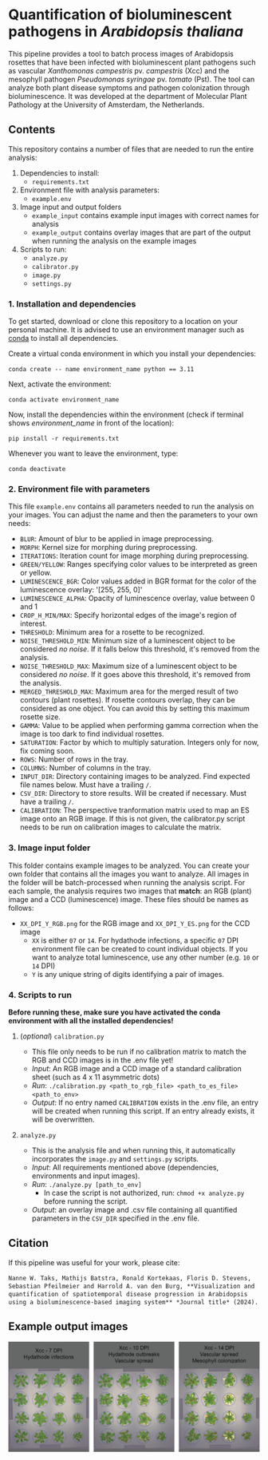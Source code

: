 # Quantification of bioluminescent pathogens in *Arabidopsis thaliana*
This pipeline provides a tool to batch process images of Arabidopsis rosettes that have been infected with bioluminescent plant pathogens such as vascular *Xanthomonas campestris* pv. *campestris* (Xcc) and the mesophyll pathogen *Pseudomonas syringae* pv. *tomato* (Pst). The tool can analyze both plant disease symptoms and pathogen colonization through bioluminescence. It was developed at the department of Molecular Plant Pathology at the University of Amsterdam, the Netherlands.

## Contents
This repository contains a number of files that are needed to run the entire analysis:
1. Dependencies to install:
	- `requirements.txt`
2. Environment file with analysis parameters:
	- `example.env`
3. Image input and output folders
	- `example_input` contains example input images with correct names for analysis
 	- `example_output` contains overlay images that are part of the output when running the analysis on the example images
4. Scripts to run:
	- `analyze.py`
	- `calibrator.py`
	- `image.py`
	- `settings.py`

### 1. Installation and dependencies 
To get started, download or clone this repository to a location on your personal machine. It is advised to use an environment manager such as [conda](https://conda.io/projects/conda/en/latest/user-guide/getting-started.html) to install all dependencies. 

Create a virtual conda environment in which you install your dependencies:

```
conda create -- name environment_name python == 3.11
```
Next, activate the environment:
```
conda activate environment_name
```
Now, install the dependencies within the environment (check if terminal shows *environment_name* in front of the location):
```
pip install -r requirements.txt
```
Whenever you want to leave the environment, type:
```
conda deactivate
```

### 2. Environment file with parameters
This file `example.env` contains all parameters needed to run the analysis on your images. You can adjust the name and then the parameters to your own needs:
- `BLUR`: Amount of blur to be applied in image preprocessing.
- `MORPH`: Kernel size for morphing during preprocessing.
- `ITERATIONS`: Iteration count for image morphing during preprocessing.
- `GREEN/YELLOW`: Ranges specifying color values to be interpreted as green or yellow.
- `LUMINESCENCE_BGR`: Color values added in BGR format for the color of the luminescence overlay: '[255, 255, 0]'
- `LUMINESCENCE_ALPHA`: Opacity of luminescence overlay, value between 0 and 1
- `CROP_H_MIN/MAX`: Specify horizontal edges of the image's region of interest.
- `THRESHOLD`: Minimum area for a rosette to be recognized.
- `NOISE_THRESHOLD_MIN`: Minimum size of a luminescent object to be considered *no noise*. If it falls below this threshold, it's removed from the analysis.
- `NOISE_THRESHOLD_MAX`: Maximum size of a luminescent object to be considered *no noise*. If it goes above this threshold, it's removed from the analysis.
- `MERGED_THRESHOLD_MAX`: Maximum area for the merged result of two contours (plant rosettes). If rosette contours overlap, they can be considered as one object. You can avoid this by setting this maximum rosette size.
- `GAMMA`: Value to be applied when performing gamma correction when the image is too dark to find individual rosettes.
- `SATURATION`: Factor by which to multiply saturation. Integers only for now, fix coming soon.
- `ROWS`: Number of rows in the tray.
- `COLUMNS`: Number of columns in the tray.
- `INPUT_DIR`: Directory containing images to be analyzed. Find expected file names below. Must have a trailing `/`.
- `CSV_DIR`: Directory to store results. Will be created if necessary. Must have a trailing `/`.
- `CALIBRATION`: The perspective tranformation matrix used to map an ES image onto an RGB image. If this is not given, the calibrator.py script needs to be run on calibration images to calculate the matrix.

### 3. Image input folder
This folder contains example images to be analyzed. You can create your own folder that contains all the images you want to analyze. All images in the folder will be batch-processed when running the analysis script. For each sample, the analysis requires two images that **match**: an RGB (plant) image and a CCD (luminescence) image. These files should be names as follows:
- `XX_DPI_Y_RGB.png` for the RGB image and `XX_DPI_Y_ES.png` for the CCD image
	- `XX` is either `07` or `14`. For hydathode infections, a specific `07` DPI environment file can be created to count individual objects. If you want to analyze total luminescence, use any other number (e.g. `10` or `14` DPI)
	- `Y` is any unique string of digits identifying a pair of images. 
	
### 4. Scripts to run
**Before running these, make sure you have activated the conda environment with all the installed dependencies!**
1. (*optional*) `calibration.py`
	- This file only needs to be run if no calibration matrix to match the RGB and CCD images is in the .env file yet!
	- *Input*: An RGB image and a CCD image of a standard calibration sheet (such as 4 x 11 asymmetric dots)
	- *Run*: `./calibration.py <path_to_rgb_file> <path_to_es_file> <path_to_env>`
	- *Output*: If no entry named `CALIBRATION` exists in the .env file, an entry will be created when running this script. If an entry already exists, it will be overwritten.
	
2. `analyze.py`
	- This is the analysis file and when running this, it automatically incorporates the `image.py` and `settings.py` scripts.
	- *Input*: All requirements mentioned above (dependencies, environments and input images).
	- *Run*: `./analyze.py [path_to_env]`
 		- In case the script is not authorized, run: ``` chmod +x analyze.py ``` before running the script.
	- *Output*: an overlay image and .csv file containing all quantified parameters in the `CSV_DIR` specified in the .env file.

## Citation
If this pipeline was useful for your work, please cite:
```
Nanne W. Taks, Mathijs Batstra, Ronald Kortekaas, Floris D. Stevens, Sebastian Pfeilmeier and Harrold A. van den Burg, **Visualization and quantification of spatiotemporal disease progression in Arabidopsis using a bioluminescence-based imaging system** *Journal title* (2024).
```

## Example output images

![Example output](/example_output/example_output_images.png?raw=true "Example output")

